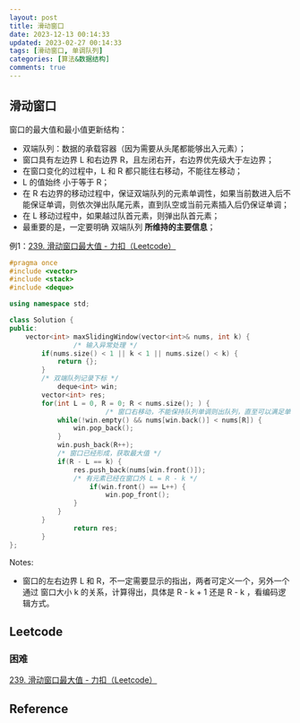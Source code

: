 ```yaml
---
layout: post
title: 滑动窗口
date: 2023-12-13 00:14:33
updated: 2023-02-27 00:14:33
tags: [滑动窗口, 单调队列]
categories: [算法&数据结构]
comments: true
---
```


## 滑动窗口

窗口的最大值和最小值更新结构：

- 双端队列：数据的承载容器（因为需要从头尾都能够出入元素）；
- 窗口具有左边界 L 和右边界 R，且左闭右开，右边界优先级大于左边界；
- 在窗口变化的过程中，L 和 R 都只能往右移动，不能往左移动；
- L 的值始终 小于等于 R；
- 在 R 右边界的移动过程中，保证双端队列的元素单调性，如果当前数进入后不能保证单调，则依次弹出队尾元素，直到队空或当前元素插入后仍保证单调；
- 在 L 移动过程中，如果越过队首元素，则弹出队首元素；
- 最重要的是，一定要明确 双端队列 **所维持的主要信息**；

例1：[239. 滑动窗口最大值 - 力扣（Leetcode）](https://leetcode.cn/problems/sliding-window-maximum/)

```c++
#pragma once
#include <vector>
#include <stack>
#include <deque>

using namespace std;

class Solution {
public:
    vector<int> maxSlidingWindow(vector<int>& nums, int k) {
				/* 输入异常处理 */
        if(nums.size() < 1 || k < 1 || nums.size() < k) {
            return {};
        }
        /* 双端队列记录下标 */
    		deque<int> win;
        vector<int> res;
        for(int L = 0, R = 0; R < nums.size(); ) {
						/* 窗口右移动，不能保持队列单调则出队列，直至可以满足单调 */
            while(!win.empty() && nums[win.back()] < nums[R]) {
                win.pop_back();
            }
            win.push_back(R++);
            /* 窗口已经形成，获取最大值 */
            if(R - L == k) {
                res.push_back(nums[win.front()]);
              	/* 有元素已经在窗口外 L = R - k */
            		if(win.front() == L++) {
                		win.pop_front();
                }
            }
        }
				return res;
		}
};
```

Notes:

- 窗口的左右边界 L 和 R，不一定需要显示的指出，两者可定义一个，另外一个通过 窗口大小 k 的关系，计算得出，具体是 R - k + 1 还是 R - k ，看编码逻辑方式。

## Leetcode

### 困难

[239. 滑动窗口最大值 - 力扣（Leetcode）](https://leetcode.cn/problems/sliding-window-maximum/)

## Reference 